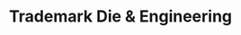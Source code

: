 ---
title: "Trademark Die & Engineering"
url: /belmont/trademark-die-und-engineering/
shop: Baustoffe
---